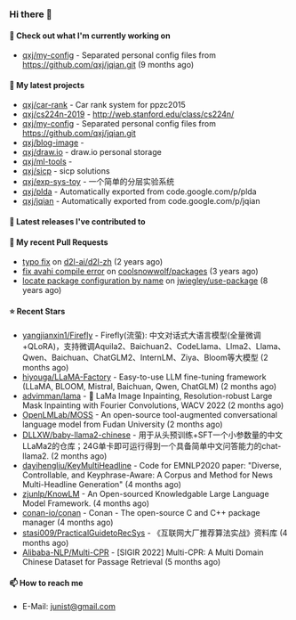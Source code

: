 ### Hi there 👋

#### 👷 Check out what I'm currently working on

- [qxj/my-config](https://github.com/qxj/my-config) - Separated personal config files from https://github.com/qxj/jqian.git (9 months ago)

#### 🌱 My latest projects

- [qxj/car-rank](https://github.com/qxj/car-rank) - Car rank system for ppzc2015
- [qxj/cs224n-2019](https://github.com/qxj/cs224n-2019) - http://web.stanford.edu/class/cs224n/
- [qxj/my-config](https://github.com/qxj/my-config) - Separated personal config files from https://github.com/qxj/jqian.git
- [qxj/blog-image](https://github.com/qxj/blog-image) - 
- [qxj/draw.io](https://github.com/qxj/draw.io) - draw.io personal storage
- [qxj/ml-tools](https://github.com/qxj/ml-tools) - 
- [qxj/sicp](https://github.com/qxj/sicp) - sicp solutions
- [qxj/exp-sys-toy](https://github.com/qxj/exp-sys-toy) - 一个简单的分层实验系统
- [qxj/plda](https://github.com/qxj/plda) - Automatically exported from code.google.com/p/plda
- [qxj/jqian](https://github.com/qxj/jqian) - Automatically exported from code.google.com/p/jqian

#### 🔭 Latest releases I've contributed to


#### 🔨 My recent Pull Requests

- [typo fix](https://github.com/d2l-ai/d2l-zh/pull/999) on [d2l-ai/d2l-zh](https://github.com/d2l-ai/d2l-zh) (2 years ago)
- [fix avahi compile error](https://github.com/coolsnowwolf/packages/pull/39) on [coolsnowwolf/packages](https://github.com/coolsnowwolf/packages) (3 years ago)
- [locate package configuration by name](https://github.com/jwiegley/use-package/pull/191) on [jwiegley/use-package](https://github.com/jwiegley/use-package) (8 years ago)

#### ⭐ Recent Stars

- [yangjianxin1/Firefly](https://github.com/yangjianxin1/Firefly) - Firefly(流萤): 中文对话式大语言模型(全量微调&#43;QLoRA)，支持微调Aquila2、Baichuan2、CodeLlama、Llma2、Llama、Qwen、Baichuan、ChatGLM2、InternLM、Ziya、Bloom等大模型 (2 months ago)
- [hiyouga/LLaMA-Factory](https://github.com/hiyouga/LLaMA-Factory) - Easy-to-use LLM fine-tuning framework (LLaMA, BLOOM, Mistral, Baichuan, Qwen, ChatGLM) (2 months ago)
- [advimman/lama](https://github.com/advimman/lama) - 🦙  LaMa Image Inpainting, Resolution-robust Large Mask Inpainting with Fourier Convolutions, WACV 2022 (2 months ago)
- [OpenLMLab/MOSS](https://github.com/OpenLMLab/MOSS) - An open-source tool-augmented conversational language model from Fudan University (2 months ago)
- [DLLXW/baby-llama2-chinese](https://github.com/DLLXW/baby-llama2-chinese) - 用于从头预训练&#43;SFT一个小参数量的中文LLaMa2的仓库；24G单卡即可运行得到一个具备简单中文问答能力的chat-llama2. (2 months ago)
- [dayihengliu/KeyMultiHeadline](https://github.com/dayihengliu/KeyMultiHeadline) - Code for EMNLP2020 paper: &#34;Diverse, Controllable, and Keyphrase-Aware: A Corpus and Method for News Multi-Headline Generation&#34; (4 months ago)
- [zjunlp/KnowLM](https://github.com/zjunlp/KnowLM) - An Open-sourced Knowledgable Large Language Model Framework. (4 months ago)
- [conan-io/conan](https://github.com/conan-io/conan) - Conan - The open-source C and C&#43;&#43; package manager (4 months ago)
- [stasi009/PracticalGuidetoRecSys](https://github.com/stasi009/PracticalGuidetoRecSys) - 《互联网大厂推荐算法实战》资料库 (4 months ago)
- [Alibaba-NLP/Multi-CPR](https://github.com/Alibaba-NLP/Multi-CPR) - [SIGIR 2022] Multi-CPR: A Multi Domain Chinese Dataset for Passage Retrieval (5 months ago)

#### 📫 How to reach me

- E-Mail: junist@gmail.com

